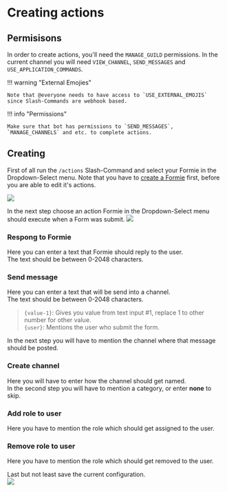 # Creating actions

## Permisisons
In order to create actions, you'll need the `MANAGE_GUILD` permissions.
In the current channel you will need `VIEW_CHANNEL`, `SEND_MESSAGES` and `USE_APPLICATION_COMMANDS`.

!!! warning "External Emojies"

    Note that @everyone needs to have access to `USE_EXTERNAL_EMOJIS` since Slash-Commands are webhook based.

!!! info "Permissions"

    Make sure that bot has permissions to `SEND_MESSAGES`, `MANAGE_CHANNELS` and etc. to complete actions.
## Creating
First of all run the `/actions` Slash-Command and select your Formie in the Dropdown-Select menu. Note that you have to [create a Formie](/1) first, before you are able to edit it's actions.

![](https://cdn.waya.one/r/1647961635.png)

In the next step choose an action Formie in the Dropdown-Select menu should execute when a Form was submit.
![](https://cdn.waya.one/r/1647961702.png)

### Respong to Formie
Here you can enter a text that Formie should reply to the user. <br />
The text should be between 0-2048 characters.

### Send message
Here you can enter a text that will be send into a channel. <br />
The text should be between 0-2048 characters.
> `{value-1}`: Gives you value from text input #1, replace 1 to other number for other value. <br />
> `{user}`: Mentions the user who submit the form.

In the next step you will have to mention the channel where that message should be posted.

### Create channel
Here you will have to enter how the channel should get named. <br />
In the second step you will have to mention a category, or enter **none** to skip.

### Add role to user
Here you have to mention the role which should get assigned to the user.

### Remove role to user
Here you have to mention the role which should get removed to the user.

Last but not least save the current configuration. <br />
![](https://cdn.waya.one/r/1647962485.png)